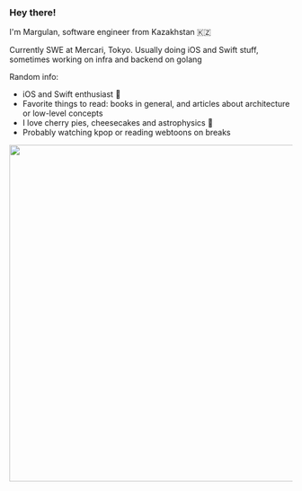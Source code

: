 ### Hey there!

I'm Margulan, software engineer from Kazakhstan 🇰🇿

Currently SWE at Mercari, Tokyo. Usually doing iOS and Swift stuff, sometimes working on infra and backend on golang

Random info:
- iOS and Swift enthusiast 🍎
- Favorite things to read: books in general, and articles about architecture or low-level concepts
- I love cherry pies, cheesecakes and astrophysics 🥧
- Probably watching kpop or reading webtoons on breaks

<img src="https://github.com/user-attachments/assets/00908a78-f334-46d6-8933-e8c3f6d83c51" width="600">
